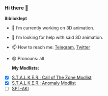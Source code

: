 ### Hi there 👋

**Biblioklept**

- 🔭 I’m currently working on 3D animation.
- 🤔 I’m looking for help with said 3D animation.
- 📫 How to reach me: [Telegram](https://t.me/biblioklept), [Twitter](https://twitter.com/bookstealing)
- 😄 Pronouns: all

  **My Modlists:**

- [x] [S.T.A.L.K.E.R.: Call of The Zone Modlist](https://biblioklept.github.io/CoTOZ)
- [x] [S.T.A.L.K.E.R.: Anomaly Modlist](https://biblioklept.github.io/JOURNEY)
- [ ] [SPT-AKI](https://raw.githubusercontent.com/Biblioklept/biblioklept/main/img/soon.png)
